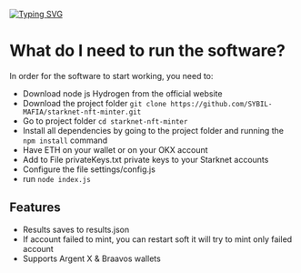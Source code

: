 [![Typing SVG](https://readme-typing-svg.demolab.com?font=Raleway&size=25&pause=1000&color=09F702&width=435&lines=Starknet+Quantum+Leap+NFT+Minter)](https://git.io/typing-svg)

# What do I need to run the software?
In order for the software to start working, you need to:
- Download node js Hydrogen from the official website
- Download the project folder `git clone https://github.com/SYBIL-MAFIA/starknet-nft-minter.git`
- Go to project folder `cd starknet-nft-minter`
- Install all dependencies by going to the project folder and running the `npm install` command
- Have ETH on your wallet or on your OKX account
- Add to File privateKeys.txt private keys to your Starknet accounts
- Configure the file settings/config.js
- run `node index.js`

## Features
- Results saves to results.json
- If account failed to mint, you can restart soft it will try to mint only failed account
- Supports Argent X & Braavos wallets
